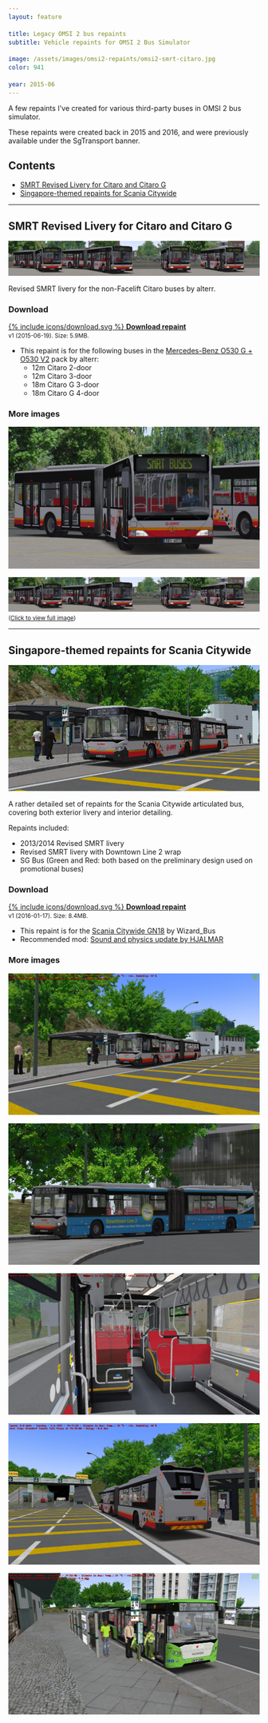 ```yaml
---
layout: feature

title: Legacy OMSI 2 bus repaints
subtitle: Vehicle repaints for OMSI 2 Bus Simulator

image: /assets/images/omsi2-repaints/omsi2-smrt-citaro.jpg
color: 941

year: 2015-06
---
```

<p class="lead">A few repaints I've created for various third-party buses in OMSI 2 bus simulator.</p>

These repaints were created back in 2015 and 2016, and were previously available under the SgTransport banner. 

## Contents

* [SMRT Revised Livery for Citaro and Citaro G](#smrt-revised-livery-for-citaro-and-citaro-g)
* [Singapore-themed repaints for Scania Citywide](#singapore-themed-repaints-for-scania-citywide)

----

## SMRT Revised Livery for Citaro and Citaro G

![Screenshot of the SMRT repaint for Citaro and Citaro G](/assets/images/omsi2-repaints/omsi2-smrt-citaro-all.jpg)

Revised SMRT livery for the non-Facelift Citaro buses by alterr. 

### Download 

[{% include icons/download.svg %} **Download repaint**](https://f001.backblazeb2.com/file/jfiles/omsi-citaro-smrt.zip)  
<small>v1 (2015-06-19). Size: 5.9MB.</small>
* This repaint is for the following buses in the [Mercedes-Benz O530 G + O530 V2](http://www.omnibussimulator.de/forum/index.php?page=Thread&threadID=19798) pack by alterr:
  * 12m Citaro 2-door
  * 12m Citaro 3-door
  * 18m Citaro G 3-door
  * 18m Citaro G 4-door

### More images

![Screenshot of the SMRT repaint for Citaro and Citaro G](/assets/images/omsi2-repaints/omsi2-smrt-citaro.jpg)

![Screenshot of the SMRT repaint for Citaro and Citaro G](/assets/images/omsi2-repaints/omsi2-smrt-citaro-all.jpg)  
<small>([Click to view full image](/assets/images/omsi2-repaints/omsi2-smrt-citaro-all.jpg))</small>

----

## Singapore-themed repaints for Scania Citywide

![Screenshot of the Scania Citywide repaints](/assets/images/omsi2-repaints/omsi2-citywide.jpg)

A rather detailed set of repaints for the Scania Citywide articulated bus, covering both exterior livery and interior detailing. 

Repaints included:  

* 2013/2014 Revised SMRT livery
* Revised SMRT livery with Downtown Line 2 wrap
* SG Bus (Green and Red: both based on the preliminary design used on promotional buses)

### Download 

[{% include icons/download.svg %} **Download repaint**](https://f001.backblazeb2.com/file/jfiles/Scania+Citywide+Singapore+repaints+v1.zip)  
<small>v1 (2016-01-17). Size: 8.4MB.</small>
* This repaint is for the [Scania Citywide GN18](http://www.omnibussimulator.de/forum/index.php?page=Thread&threadID=35947) by Wizard_Bus
* Recommended mod: [Sound and physics update by HJALMAR ](http://aussiex.org/forum/index.php?/files/file/5551-scania-citywide-sound-physics-update-v08/)

### More images

![Screenshot of the Scania Citywide repaints](/assets/images/omsi2-repaints/omsi2-citywide-1.jpg)

![Screenshot of the Scania Citywide repaints](/assets/images/omsi2-repaints/omsi2-citywide-2.jpg)

![Screenshot of the Scania Citywide repaints](/assets/images/omsi2-repaints/omsi2-citywide-3.jpg)

![Screenshot of the Scania Citywide repaints](/assets/images/omsi2-repaints/omsi2-citywide-4.jpg)

![Screenshot of the Scania Citywide repaints](/assets/images/omsi2-repaints/omsi2-citywide-5.jpg)
